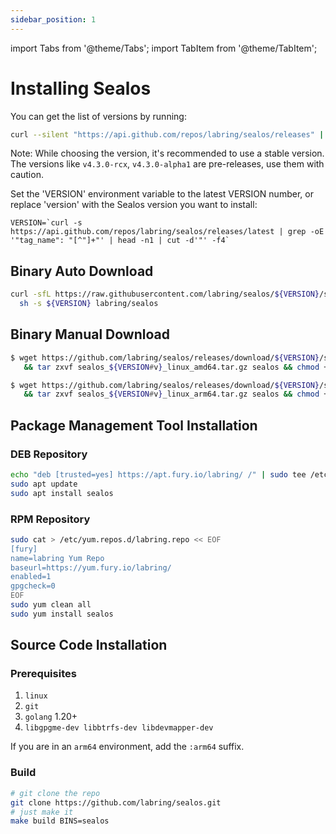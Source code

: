 ```yaml
---
sidebar_position: 1
---
```


import Tabs from '@theme/Tabs';
import TabItem from '@theme/TabItem';

# Installing Sealos

You can get the list of versions by running:

```bash
curl --silent "https://api.github.com/repos/labring/sealos/releases" | jq -r '.[].tag_name'
```

Note: While choosing the version, it's recommended to use a stable version. The versions like `v4.3.0-rcx`, `v4.3.0-alpha1` are pre-releases, use them with caution.

Set the 'VERSION' environment variable to the latest VERSION number, or replace 'version' with the Sealos version you want to install:

```shell
VERSION=`curl -s https://api.github.com/repos/labring/sealos/releases/latest | grep -oE '"tag_name": "[^"]+"' | head -n1 | cut -d'"' -f4`
```

## Binary Auto Download

```bash
curl -sfL https://raw.githubusercontent.com/labring/sealos/${VERSION}/scripts/install.sh |
  sh -s ${VERSION} labring/sealos

```

## Binary Manual Download

<Tabs groupId="arch">
  <TabItem value="amd64" label="amd64" default>

```bash
$ wget https://github.com/labring/sealos/releases/download/${VERSION}/sealos_${VERSION#v}_linux_amd64.tar.gz \
   && tar zxvf sealos_${VERSION#v}_linux_amd64.tar.gz sealos && chmod +x sealos && mv sealos /usr/bin
```

  </TabItem>
  <TabItem value="arm64" label="arm64">

```bash
$ wget https://github.com/labring/sealos/releases/download/${VERSION}/sealos_${VERSION#v}_linux_arm64.tar.gz \
   && tar zxvf sealos_${VERSION#v}_linux_arm64.tar.gz sealos && chmod +x sealos && mv sealos /usr/bin
```

  </TabItem>
</Tabs>

## Package Management Tool Installation

### DEB Repository

```bash
echo "deb [trusted=yes] https://apt.fury.io/labring/ /" | sudo tee /etc/apt/sources.list.d/labring.list
sudo apt update
sudo apt install sealos
```

### RPM Repository

```bash
sudo cat > /etc/yum.repos.d/labring.repo << EOF
[fury]
name=labring Yum Repo
baseurl=https://yum.fury.io/labring/
enabled=1
gpgcheck=0
EOF
sudo yum clean all
sudo yum install sealos
```

## Source Code Installation

### Prerequisites
1. `linux`
2. `git`
3. `golang` 1.20+
4. `libgpgme-dev libbtrfs-dev libdevmapper-dev`

If you are in an `arm64` environment, add the `:arm64` suffix.

### Build

```bash
# git clone the repo
git clone https://github.com/labring/sealos.git
# just make it
make build BINS=sealos
```
